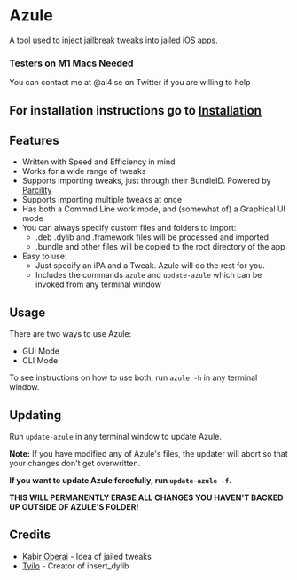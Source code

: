 # Azule

A tool used to inject jailbreak tweaks into jailed iOS apps.

### Testers on M1 Macs Needed 
You can contact me at @al4ise on Twitter if you are willing to help

## For installation instructions go to [Installation](https://github.com/Al4ise/Azule/wiki)

## Features
* Written with Speed and Efficiency in mind
* Works for a wide range of tweaks
* Supports importing tweaks, just through their BundleID. Powered by [Parcility](https://parcility.co)
* Supports importing multiple tweaks at once
* Has both a Commnd Line work mode, and (somewhat of) a Graphical UI mode
* You can always specify custom files and folders to import:
  - .deb .dylib and .framework files will be processed and imported 
  - .bundle and other files will be copied to the root directory of the app
* Easy to use:
  - Just specify an iPA and a Tweak. Azule will do the rest for you.
  - Includes the commands `azule` and `update-azule` which can be invoked from any terminal window

## Usage
There are two ways to use Azule:
* GUI Mode
* CLI Mode

To see instructions on how to use both, run `azule -h` in any terminal window.

## Updating
Run `update-azule` in any terminal window to update Azule.

**Note:** If you have modified any of Azule's files, the updater will abort so that your changes don't get overwritten.

**If you want to update Azule forcefully, run `update-azule -f`.**

**THIS WILL PERMANENTLY ERASE ALL CHANGES YOU HAVEN'T BACKED UP OUTSIDE OF AZULE'S FOLDER!**

## Credits

* [Kabir Oberai](https://github.com/kabiroberai/theos-jailed) - Idea of jailed tweaks
* [Tyilo](https://github.com/Tyilo/insert_dylib) - Creator of insert_dylib
